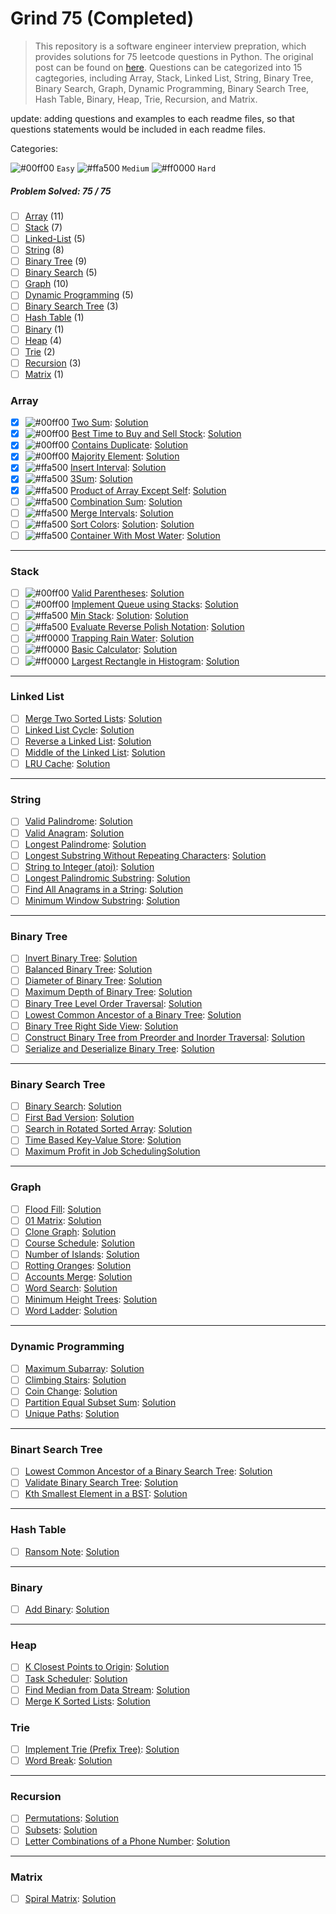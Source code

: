 # Grind 75 (Completed)

> This repository is a software engineer interview prepration, which provides solutions for 75 leetcode questions in Python. The original post can be found on [here](https://www.techinterviewhandbook.org/grind75?grouping=topics&order=difficulty&hours=8). Questions can be categorized into 15 cagtegories, including Array, Stack, Linked List, String, Binary Tree, Binary Search, Graph, Dynamic Programming, Binary Search Tree, Hash Table, Binary, Heap, Trie, Recursion, and Matrix.

update: adding questions and examples to each readme files, so that questions statements would be included in each readme files.

Categories:

![#00ff00](https://placehold.co/1x1/00ff00/00ff00.png) `Easy` 
![#ffa500](https://placehold.co/1x1/ffa500/ffa500.png) `Medium` 
![#ff0000](https://placehold.co/1x1/ff0000/ff0000.png) `Hard` 

##### Problem Solved: 75 / 75

-   [ ] [Array](#array) (11)
-   [ ] [Stack](#stack) (7)
-   [ ] [Linked-List](#linked-list) (5)
-   [ ] [String](#string) (8)
-   [ ] [Binary Tree](#binary-tree) (9)
-   [ ] [Binary Search](#binary-search-tree) (5)
-   [ ] [Graph](#graph) (10)
-   [ ] [Dynamic Programming](#dynamic-programming) (5)
-   [ ] [Binary Search Tree](#binary-search-tree) (3)
-   [ ] [Hash Table](#hash-table) (1)
-   [ ] [Binary](#binary) (1)
-   [ ] [Heap](#heap) (4)
-   [ ] [Trie](#trie) (2)
-   [ ] [Recursion](#recursion) (3)
-   [ ] [Matrix](#matrix) (1)

### Array

-   [X] ![#00ff00](https://placehold.co/1x1/00ff00/00ff00.png) [Two Sum](https://leetcode.com/problems/two-sum): [Solution](/Array/1-TwoSum)
-   [X] ![#00ff00](https://placehold.co/1x1/00ff00/00ff00.png) [Best Time to Buy and Sell Stock](https://leetcode.com/problems/best-time-to-buy-and-sell-stock): [Solution](/Array/121-BestTimetoBuyandSellStock/) 
-   [X] ![#00ff00](https://placehold.co/1x1/00ff00/00ff00.png) [Contains Duplicate](https://leetcode.com/problems/contains-duplicate): [Solution](/Array/217-ContainsDuplicate/)
-   [X] ![#00ff00](https://placehold.co/1x1/00ff00/00ff00.png) [Majority Element](https://leetcode.com/problems/majority-element): [Solution](/Array/169-MajorityElement/)
-   [X] ![#ffa500](https://placehold.co/1x1/ffa500/ffa500.png) [Insert Interval](https://leetcode.com/problems/insert-interval): [Solution](/Array/57-InsertInterval/)
-   [X] ![#ffa500](https://placehold.co/1x1/ffa500/ffa500.png) [3Sum](https://leetcode.com/problems/3sum/): [Solution](/Array/15-3Sum/)
-   [X] ![#ffa500](https://placehold.co/1x1/ffa500/ffa500.png) [Product of Array Except Self](https://leetcode.com/problems/product-of-array-except-self): [Solution](/Array/238-ProductofArrayExceptSelf/)
-   [ ] ![#ffa500](https://placehold.co/1x1/ffa500/ffa500.png) [Combination Sum](https://leetcode.com/problems/combination-sum): [Solution](/Array/39-CombinationSum/)
-   [ ] ![#ffa500](https://placehold.co/1x1/ffa500/ffa500.png) [Merge Intervals](https://leetcode.com/problems/merge-intervals): [Solution](/Array/56-MergeIntervals/)
-   [ ] ![#ffa500](https://placehold.co/1x1/ffa500/ffa500.png) [Sort Colors](https://leetcode.com/problems/sort-colors): [Solution](/Array/75-SortColors/): [Solution](/Array/75-SortColors/)
-   [ ] ![#ffa500](https://placehold.co/1x1/ffa500/ffa500.png) [Container With Most Water](https://leetcode.com/problems/container-with-most-water): [Solution](/Array/11-ContainerWithMostWater/)

---

### Stack

-   [ ] ![#00ff00](https://placehold.co/1x1/00ff00/00ff00.png) [Valid Parentheses](https://leetcode.com/problems/valid-parentheses): [Solution](/Stack/20-ValidParentheses/)
-   [ ] ![#00ff00](https://placehold.co/1x1/00ff00/00ff00.png) [Implement Queue using Stacks](https://leetcode.com/problems/implement-queue-using-stacks): [Solution](/Stack/232-ImplementQueueusingStacks/)
-   [ ] ![#ffa500](https://placehold.co/1x1/ffa500/ffa500.png) [Min Stack](https://leetcode.com/problems/min-stack): [Solution](/Stack/232-ImplementQueueusingStacks/): [Solution](/Stack/155-MinStack/)
-   [ ] ![#ffa500](https://placehold.co/1x1/ffa500/ffa500.png) [Evaluate Reverse Polish Notation](https://leetcode.com/problems/evaluate-reverse-polish-notation): [Solution](/Stack/150-EvaluateReversePolishNotation/)
-   [ ] ![#ff0000](https://placehold.co/1x1/ff0000/ff0000.png) [Trapping Rain Water](https://leetcode.com/problems/trapping-rain-water): [Solution](/Stack/42-TrappingRainWater/)
-   [ ] ![#ff0000](https://placehold.co/1x1/ff0000/ff0000.png) [Basic Calculator](https://leetcode.com/problems/basic-calculator): [Solution](/Stack/224-BasicCalculator/)
-   [ ] ![#ff0000](https://placehold.co/1x1/ff0000/ff0000.png) [Largest Rectangle in Histogram](https://leetcode.com/problems/largest-rectangle-in-histogram): [Solution](/Stack/84-LargestRectangleinHistogram/)

---

### Linked List

-   [ ] [Merge Two Sorted Lists](https://leetcode.com/problems/merge-two-sorted-lists): [Solution](/Linked%20List/21-MergeTwoSortedLists/)
-   [ ] [Linked List Cycle](https://leetcode.com/problems/linked-list-cycle): [Solution](/Linked%20List/141-LinkedListCycle/)
-   [ ] [Reverse a Linked List](https://leetcode.com/problems/reverse-linked-list): [Solution](/Linked%20List/206-Reverse-Linked-List/)
-   [ ] [Middle of the Linked List](https://leetcode.com/problems/remove-nth-node-from-end-of-list): [Solution](/Linked%20List/876-MiddleoftheLinkedList/)
-   [ ] [LRU Cache](https://leetcode.com/problems/reorder-list): [Solution](/Linked%20List/146-LRUCache/)

---

### String

-   [ ] [Valid Palindrome](https://leetcode.com/problems/valid-palindrome): [Solution](/String/125-ValidPalindrome/)
-   [ ] [Valid Anagram](https://leetcode.com/problems/valid-anagram): [Solution](/String/242-ValidAnagram/)
-   [ ] [Longest Palindrome](https://leetcode.com/problems/longest-palindrome): [Solution](/String/409-LongestPalindrome/)
-   [ ] [Longest Substring Without Repeating Characters](https://leetcode.com/problems/longest-substring-without-repeating-characters): [Solution](/String/3-LongestSubstringWithoutRepeatingCharacters/)
-   [ ] [String to Integer (atoi)](https://leetcode.com/problems/string-to-integer-atoi): [Solution](</String/8-StringtoInteger(atoi)/>)
-   [ ] [Longest Palindromic Substring](https://leetcode.com/problems/longest-palindromic-substring): [Solution](/String/5-LongestPalindromicSubstring/)
-   [ ] [Find All Anagrams in a String](https://leetcode.com/problems/find-all-anagrams-in-a-string): [Solution](/String/438-FindAllAnagramsinaString/)
-   [ ] [Minimum Window Substring](https://leetcode.com/problems/minimum-window-substring): [Solution](/String/76-MinimumWindowSubstring/)

---

### Binary Tree

-   [ ] [Invert Binary Tree](https://leetcode.com/problems/invert-binary-tree): [Solution](/Binary%20Tree/226-InvertBinaryTree/)
-   [ ] [Balanced Binary Tree](https://leetcode.com/problems/balanced-binary-tree): [Solution](/Binary%20Tree/110-BalancedBinaryTree/)
-   [ ] [Diameter of Binary Tree](https://leetcode.com/problems/diameter-of-binary-tree): [Solution](/Binary%20Tree/543-DiameterofBinaryTree/)
-   [ ] [Maximum Depth of Binary Tree](https://leetcode.com/problems/maximum-depth-of-binary-tree): [Solution](/Binary%20Tree/104-MaximumDepthofBinaryTree/)
-   [ ] [Binary Tree Level Order Traversal](https://leetcode.com/problems/binary-tree-level-order-traversal): [Solution](/Binary%20Tree/102-BinaryTreeLevelOrderTraversal/)
-   [ ] [Lowest Common Ancestor of a Binary Tree](https://leetcode.com/problems/lowest-common-ancestor-of-a-binary-tree): [Solution](/Binary%20Tree/236-LowestCommonAncestorofaBinaryTree/)
-   [ ] [Binary Tree Right Side View](https://leetcode.com/problems/binary-tree-right-side-view): [Solution](/Binary%20Tree/199-BinaryTreeRightSideView/)
-   [ ] [Construct Binary Tree from Preorder and Inorder Traversal](https://leetcode.com/problems/construct-binary-tree-from-preorder-and-inorder-traversal): [Solution](/Binary%20Tree/105-ConstructBinaryTreefromPreorderandInorderTraversal/)
-   [ ] [Serialize and Deserialize Binary Tree](https://leetcode.com/problems/serialize-and-deserialize-binary-tree): [Solution](/Binary%20Tree/297-SerializeandDeserializeBinaryTree/)

---

### Binary Search Tree

-   [ ] [Binary Search](https://leetcode.com/problems/binary-search): [Solution](/Binary%20Search/704-BinarySearch/)
-   [ ] [First Bad Version](https://leetcode.com/problems/first-bad-version): [Solution](/Binary%20Search/278-FirstBadVersion/)
-   [ ] [Search in Rotated Sorted Array](https://leetcode.com/problems/search-in-rotated-sorted-array): [Solution](/Binary%20Search/33-SearchinRotatedSortedArray/)
-   [ ] [Time Based Key-Value Store](https://leetcode.com/problems/time-based-key-value-store): [Solution](/Binary%20Search/981-TimeBasedKey-ValueStore/)
-   [ ] [Maximum Profit in Job Scheduling](https://leetcode.com/problems/maximum-profit-in-job-scheduling)[Solution](/Binary%20Search/1235-MaximumProfitinJobScheduling/)

---

### Graph

-   [ ] [Flood Fill](https://leetcode.com/problems/flood-fill): [Solution](/Graph/733-FloodFill/)
-   [ ] [01 Matrix](https://leetcode.com/problems/01-matrix): [Solution](/Graph/542-01Matrix/)
-   [ ] [Clone Graph](https://leetcode.com/problems/clone-graph): [Solution](/Graph/133-CloneGraph/)
-   [ ] [Course Schedule](https://leetcode.com/problems/course-schedule): [Solution](/Graph/207-CourseSchedule/)
-   [ ] [Number of Islands](https://leetcode.com/problems/number-of-islands): [Solution](/Graph/200-NumberofIslands/)
-   [ ] [Rotting Oranges](https://leetcode.com/problems/rotting-oranges): [Solution](/Graph/994-RottingOranges/)
-   [ ] [Accounts Merge](https://leetcode.com/problems/accounts-merge): [Solution](/Graph/721-AccountsMerge/)
-   [ ] [Word Search](https://leetcode.com/problems/word-search): [Solution](/Graph/79-WordSearch/)
-   [ ] [Minimum Height Trees](https://leetcode.com/problems/minimum-height-trees): [Solution](/Graph/310-MinimumHeightTrees/)
-   [ ] [Word Ladder](https://leetcode.com/problems/word-ladder): [Solution](/Graph/127-WordLadder/)

---

### Dynamic Programming

-   [ ] [Maximum Subarray](https://leetcode.com/problems/maximum-subarray): [Solution](/Dynamic%20Programming/53-MaximumSubarray/)
-   [ ] [Climbing Stairs](https://leetcode.com/problems/climbing-stairs): [Solution](/Dynamic%20Programming/70-ClimbingStairs/)
-   [ ] [Coin Change](https://leetcode.com/problems/coin-change): [Solution](/Dynamic%20Programming/322-CoinChange/)
-   [ ] [Partition Equal Subset Sum](https://leetcode.com/problems/maximum-subarray): [Solution](/Dynamic%20Programming/416-PartitionEqualSubsetSum/)
-   [ ] [Unique Paths](https://leetcode.com/problems/unique-paths): [Solution](/Dynamic%20Programming/62-UniquePaths/)

---

### Binart Search Tree

-   [ ] [Lowest Common Ancestor of a Binary Search Tree](https://leetcode.com/problems/lowest-common-ancestor-of-a-binary-search-tree): [Solution](/Binary%20Search%20Tree/235-LowestCommonAncestorofaBinarySearchTree/)
-   [ ] [Validate Binary Search Tree](https://leetcode.com/problems/validate-binary-search-tree): [Solution](/Binary%20Search%20Tree/)
-   [ ] [Kth Smallest Element in a BST](https://leetcode.com/problems/kth-smallest-element-in-a-bst): [Solution](/Binary%20Search%20Tree/230-KthSmallestElementinaBST/)

---

### Hash Table

-   [ ] [Ransom Note](https://leetcode.com/problems/ransom-note): [Solution](/Hash%20Table/383-RansomNote/)

---

### Binary

-   [ ] [Add Binary](https://leetcode.com/problems/add-binary): [Solution](/Binary/67-AddBinary/)

---

### Heap

-   [ ] [K Closest Points to Origin](https://leetcode.com/problems/k-closest-points-to-origin): [Solution](/Heap/973-KClosestPointstoOrigin/)
-   [ ] [Task Scheduler](https://leetcode.com/problems/task-scheduler): [Solution](/Heap/621-TaskScheduler/)
-   [ ] [Find Median from Data Stream](https://leetcode.com/problems/find-median-from-data-stream/): [Solution](/Heap/295-FindMedianfromDataStream/)
-   [ ] [Merge K Sorted Lists](https://leetcode.com/problems/merge-k-sorted-lists/): [Solution](/Heap/23-MergekSortedLists/)

### Trie

-   [ ] [Implement Trie (Prefix Tree)](https://leetcode.com/problems/implement-trie-prefix-tree): [Solution](</Trie/208-ImplementTrie(PrefixTree)/>)
-   [ ] [Word Break](https://leetcode.com/problems/word-break): [Solution](/Trie/139-WordBreak/)

---

### Recursion

-   [ ] [Permutations](https://leetcode.com/problems/permutations): [Solution](/Recursion/46-Permutations/)
-   [ ] [Subsets](https://leetcode.com/problems/subsets): [Solution](/Recursion/78-Subsets/)
-   [ ] [Letter Combinations of a Phone Number](https://leetcode.com/problems/letter-combinations-of-a-phone-number): [Solution](/Recursion/17-LetterCombinationsofaPhoneNumber/)

---

### Matrix

-   [ ] [Spiral Matrix](https://leetcode.com/problems/spiral-matrix): [Solution](/Matrix/54-SpiralMatrix/)
